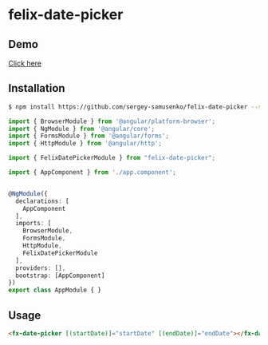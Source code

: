 # felix-date-picker

## Demo
<a href="https://s3.amazonaws.com/public.inpwrd.com/assets/felix/date-picker-demo/index.html" target="_blank">Click here</a>

## Installation

```bash
$ npm install https://github.com/sergey-samusenko/felix-date-picker --save
```

```typescript
import { BrowserModule } from '@angular/platform-browser';
import { NgModule } from '@angular/core';
import { FormsModule } from '@angular/forms';
import { HttpModule } from '@angular/http';

import { FelixDatePickerModule } from "felix-date-picker";

import { AppComponent } from './app.component';


@NgModule({
  declarations: [
    AppComponent
  ],
  imports: [
    BrowserModule,
    FormsModule,
    HttpModule,
    FelixDatePickerModule
  ],
  providers: [],
  bootstrap: [AppComponent]
})
export class AppModule { }

```

## Usage

```html
<fx-date-picker [(startDate)]="startDate" [(endDate)]="endDate"></fx-date-picker>
```
